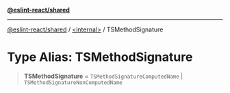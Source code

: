 [**@eslint-react/shared**](../../README.md)

***

[@eslint-react/shared](../../README.md) / [\<internal\>](../README.md) / TSMethodSignature

# Type Alias: TSMethodSignature

> **TSMethodSignature** = `TSMethodSignatureComputedName` \| `TSMethodSignatureNonComputedName`
